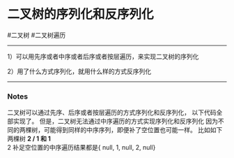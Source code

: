 # 二叉树的序列化和反序列化



#二叉树 #二叉树遍历 


---
1）可以用先序或者中序或者后序或者按层遍历，来实现二叉树的序列化

2）用了什么方式序列化，就用什么样的方式反序列化



---

### Notes

二叉树可以通过先序、后序或者按层遍历的方式序列化和反序列化，
以下代码全部实现了。
但是，二叉树无法通过中序遍历的方式实现序列化和反序列化
因为不同的两棵树，可能得到同样的中序序列，即便补了空位置也可能一样。
比如如下两棵树
        __2
       /
      1
      和
      1__
         \
          2
补足空位置的中序遍历结果都是{ null, 1, null, 2, null}
